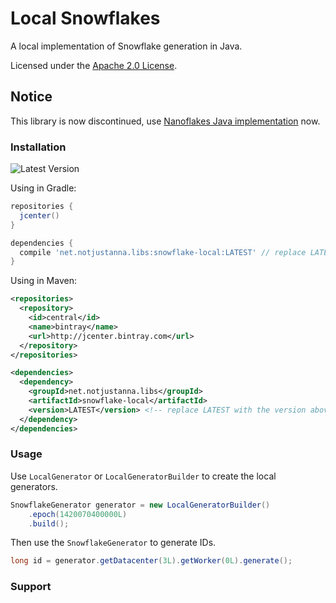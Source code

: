 # Local Snowflakes
A local implementation of Snowflake generation in Java.

Licensed under the [Apache 2.0 License](https://github.com/arudiscord/snowflake-local/blob/master/LICENSE).

## Notice

This library is now discontinued, use [Nanoflakes Java implementation](https://github.com/nanoflakes/nanoflakes-java) now.

### Installation

![Latest Version](https://api.bintray.com/packages/arudiscord/maven/snowflake-local/images/download.svg)

Using in Gradle:

```gradle
repositories {
  jcenter()
}

dependencies {
  compile 'net.notjustanna.libs:snowflake-local:LATEST' // replace LATEST with the version above
}
```

Using in Maven:

```xml
<repositories>
  <repository>
    <id>central</id>
    <name>bintray</name>
    <url>http://jcenter.bintray.com</url>
  </repository>
</repositories>

<dependencies>
  <dependency>
    <groupId>net.notjustanna.libs</groupId>
    <artifactId>snowflake-local</artifactId>
    <version>LATEST</version> <!-- replace LATEST with the version above -->
  </dependency>
</dependencies>
```

### Usage

Use `LocalGenerator` or `LocalGeneratorBuilder` to create the local generators.

```java
SnowflakeGenerator generator = new LocalGeneratorBuilder()
    .epoch(1420070400000L)
    .build();
```

Then use the `SnowflakeGenerator` to generate IDs.

```java
long id = generator.getDatacenter(3L).getWorker(0L).generate();
```

### Support




